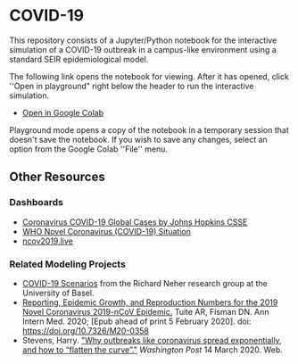 # COVID-19

This repository consists of a Jupyter/Python notebook for the interactive simulation of a COVID-19 outbreak in a campus-like environment using a standard SEIR epidemiological model. 

The following link opens the notebook for viewing. After it has opened, click ''Open in playground" right below the header to run the interactive simulation.

* [Open in Google Colab](https://colab.research.google.com/drive/1ddb_0swsq9MRKyHrzflCzeF8Tqqmp24H)

Playground mode opens a copy of the notebook in a temporary session that doesn't save the notebook. If you wish to save any changes, select an option from the Google Colab ''File'' menu.

## Other Resources

### Dashboards

* [Coronavirus COVID-19 Global Cases by Johns Hopkins CSSE](https://www.arcgis.com/apps/opsdashboard/index.html#/bda7594740fd40299423467b48e9ecf6)
* [WHO Novel Coronavirus (COVID-19) Situation](https://experience.arcgis.com/experience/685d0ace521648f8a5beeeee1b9125cd)
* [ncov2019.live](https://ncov2019.live/data)

### Related Modeling Projects

* [COVID-19 Scenarios](https://neherlab.org/covid19/) from the Richard Neher research group at the University of Basel.
* [Reporting, Epidemic Growth, and Reproduction Numbers for the 2019 Novel Coronavirus 2019-nCoV Epidemic.](https://art-bd.shinyapps.io/nCov_control/) Tuite AR, Fisman DN. Ann Intern Med. 2020; [Epub ahead of print 5 February 2020]. doi: https://doi.org/10.7326/M20-0358
* Stevens, Harry. ["Why outbreaks like coronavirus spread exponentially, and how to “flatten the curve”."](https://www.washingtonpost.com/graphics/2020/world/corona-simulator/) *Washington Post* 14 March 2020. Web.
